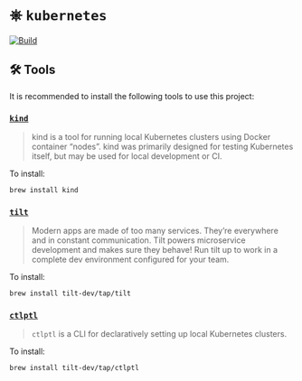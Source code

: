 # ⎈ `kubernetes`

[![Build](https://github.com/AJCandfield/kubernetes/actions/workflows/build.yml/badge.svg)](https://github.com/AJCandfield/kubernetes/actions/workflows/build.yml)

## 🛠️ Tools

It is recommended to install the following tools to use this project:

### [`kind`](https://kind.sigs.k8s.io/)

> kind is a tool for running local Kubernetes clusters
> using Docker container “nodes”.
> kind was primarily designed for testing Kubernetes itself,
> but may be used for local development or CI.

To install:

```bash
brew install kind
```

### [`tilt`](https://tilt.dev/)

> Modern apps are made of too many services.
> They’re everywhere and in constant communication.
> Tilt powers microservice development and makes sure they behave!
> Run tilt up to work in a complete dev environment configured for your team.

To install:

```bash
brew install tilt-dev/tap/tilt
```

### [`ctlptl`](https://github.com/tilt-dev/ctlptl)

> `ctlptl` is a CLI for declaratively setting up local Kubernetes clusters.

To install:

```bash
brew install tilt-dev/tap/ctlptl
```
